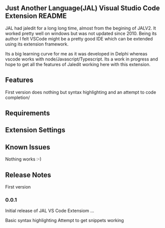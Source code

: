 ## Just Another Language(JAL) Visual Studio Code Extension README

JAL had jaledit for a long long time, almost from the begining of JALV2. It worked pretty well on windows but was not updated since 2010.
Being its author I felt VSCode might be a pretty good IDE which can be extended using its  extension framework.

Its a big learning curve for me as it was developed in Delphi whereas vscode works with node/Javascript/Typescript.
Its a work in progress and hope to get all the features of Jaledit working here with this extension.


## Features
First version does nothing but syntax highlighting and an attempt to code completion/

## Requirements


## Extension Settings


## Known Issues

Nothing works :-)

## Release Notes

First version

### 0.0.1

Initial release of JAL VS Code Extensiom ...

Basic syntax highlighting
Attempt to get snippets working
